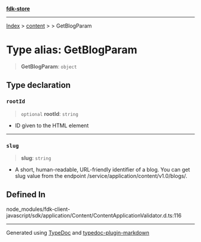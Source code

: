 [**fdk-store**](../../../README.md)
***

[Index](../../../API.md) > [content](../../README.md) > [<internal>](../README.md) > GetBlogParam

# Type alias: GetBlogParam

> **GetBlogParam**: `object`

## Type declaration

### `rootId`

> `optional` **rootId**: `string`

- ID given to the HTML element

***

### `slug`

> **slug**: `string`

- A short, human-readable, URL-friendly identifier of
a blog. You can get slug value from the endpoint
/service/application/content/v1.0/blogs/.

## Defined In

node\_modules/fdk-client-javascript/sdk/application/Content/ContentApplicationValidator.d.ts:116

***
Generated using [TypeDoc](https://typedoc.org/) and [typedoc-plugin-markdown](https://www.npmjs.com/package/typedoc-plugin-markdown)
